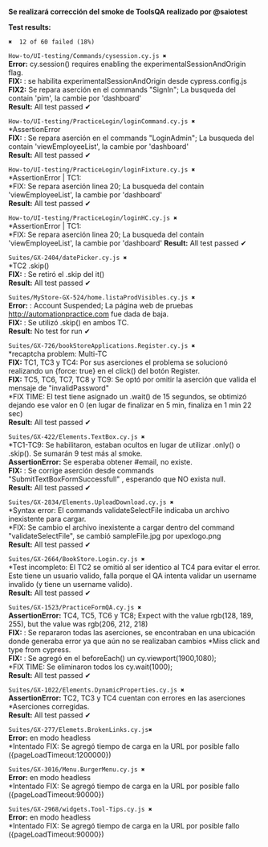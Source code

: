 **Se realizará corrección del smoke de ToolsQA realizado por @saiotest**

**Test results:** <br>
 ```
 ✖  12 of 60 failed (18%)
 ```
 
```How-to/UI-testing/Commands/cysession.cy.js ✖ ``` <br>
    **Error:** cy.session() requires enabling the experimentalSessionAndOrigin flag.  <br>
    **FIX:** : se habilita experimentalSessionAndOrigin desde cypress.config.js <br>
    **FIX2:**  Se repara aserción en el commands "SignIn"; La busqueda del contain 'pim', la cambie por 'dashboard' <br>
    **Result:**  All test passed ✔  <br>

```How-to/UI-testing/PracticeLogin/loginCommand.cy.js ✖``` <br>
    *AssertionError <br>
    **FIX:** : Se repara aserción en el commands "LoginAdmin"; La busqueda del contain 'viewEmployeeList', la cambie por 'dashboard' <br>
    **Result:**  All test passed ✔  <br>

```How-to/UI-testing/PracticeLogin/loginFixture.cy.js ✖``` <br>
    *AssertionError | TC1: <br>
    *FIX: Se repara aserción linea 20; La busqueda del contain 'viewEmployeeList', la cambie por 'dashboard' <br>
    **Result:**  All test passed ✔  <br>

```How-to/UI-testing/PracticeLogin/loginHC.cy.js ✖``` <br>
    *AssertionError | TC1: <br>
    *FIX: Se repara aserción linea 20; La busqueda del contain 'viewEmployeeList', la cambie por 'dashboard'
    **Result:**  All test passed ✔  <br>

```Suites/GX-2404/datePicker.cy.js ✖``` <br>
    *TC2 .skip() <br>
    **FIX:** : Se retiró el .skip del it() <br>
    **Result:**  All test passed ✔  <br>

```Suites/MyStore-GX-524/home.listaProdVisibles.cy.js ✖``` <br>
    **Error:** :  Account Suspended; La página web de pruebas http://automationpractice.com fue dada de baja. <br>
    **FIX:** : Se utilizó .skip() en ambos TC. <br>
    **Result:**  No test for run ✔  <br>

```Suites/GX-726/bookStoreApplications.Register.cy.js ✖``` <br>
    *recaptcha problem: Multi-TC <br>
    **FIX:**  TC1, TC3 y TC4: Por sus aserciones el problema se solucionó realizando un {force: true} en el click() del botón Register. <br>
    **FIX:**  TC5, TC6, TC7, TC8 y TC9: Se optó por omitir la aserción que valida el mensaje de "invalidPassword" <br>
    *FIX TIME: El test tiene asignado un .wait() de 15 segundos, se obtimizó dejando ese valor en 0 (en lugar de finalizar en 5 min, finaliza en 1 min 22 sec) <br>
    **Result:**  All test passed ✔  <br>
 
```Suites/GX-422/Elements.TextBox.cy.js ✖``` <br>
    *TC1-TC9: Se habilitaron, estaban ocultos en lugar de utilizar .only() o .skip(). Se sumarán 9 test más al smoke. <br>
    **AssertionError:**  Se esperaba obtener #email, no existe. <br>
    **FIX:** : Se corrige aserción desde commands "SubmitTextBoxFormSuccessfull" , esperando que NO exista null. <br>
    **Result:**  All test passed ✔  <br>

```Suites/GX-2834/Elements.UploadDownload.cy.js ✖``` <br>
    *Syntax error: El commands validateSelectFile indicaba un archivo inexistente para cargar. <br>
    *FIX: Se cambio el archivo inexistente a cargar dentro del command "validateSelectFile", se cambió sampleFile.jpg por upexlogo.png <br>
    **Result:**  All test passed ✔  <br>

```Suites/GX-2664/BookStore.Login.cy.js ✖``` <br>
    *Test incompleto: El TC2 se omitió al ser identico al TC4 para evitar el error. Este tiene un usuario valido, falla porque el QA intenta validar un username invalido (y tiene un username valido). <br>
    **Result:**  All test passed ✔  <br>

```Suites/GX-1523/PracticeFormQA.cy.js ✖``` <br>
    **AssertionError:**  TC4, TC5, TC6 y TC8; Expect with the value rgb(128, 189, 255), but the value was rgb(206, 212, 218) <br>
    **FIX:** : Se repararon todas las aserciones, se encontraban en una ubicación donde generaba error ya que aún no se realizaban cambios
    *Miss click and type from cypress. <br>
    **FIX:** : Se agregó en el beforeEach() un cy.viewport(1900,1080); <br>
    *FIX TIME: Se eliminaron todos los cy.wait(1000); <br>
    **Result:**  All test passed ✔  <br>

```Suites/GX-1022/Elements.DynamicProperties.cy.js ✖``` <br>
    **AssertionError:**  TC2, TC3 y TC4 cuentan con errores en las aserciones
    *Aserciones corregidas. <br>
    **Result:**  All test passed ✔  <br>

```Suites/GX-277/Elemets.BrokenLinks.cy.js✖``` <br>
    **Error:**  en modo headless <br>
    *Intentado FIX: Se agregó tiempo de carga en la URL por posible fallo ({pageLoadTimeout:1200000}) <br>

```Suites/GX-3016/Menu.BurgerMenu.cy.js ✖``` <br>
    **Error:**  en modo headless <br>
    *Intentado FIX: Se agregó tiempo de carga en la URL por posible fallo ({pageLoadTimeout:90000}) <br>

```Suites/GX-2968/widgets.Tool-Tips.cy.js ✖```<br>
    **Error:**  en modo headless <br>
    *Intentado FIX: Se agregó tiempo de carga en la URL por posible fallo ({pageLoadTimeout:90000}) <br>